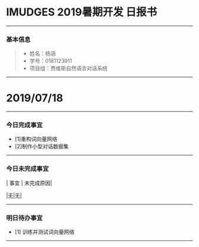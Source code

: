 # IMUDGES 2019暑期开发 日报书
-------


### 基本信息
> * 姓名：杨涵
> * 学号：0181123911
> * 项目组：贾维斯自然语言对话系统

-------


# 2019/07/18

-------

### 今日完成事宜
- [1]重构词向量网络
- [2]制作小型对话数据集

-----
### 今日未完成事宜


| 事宜 | 未完成原因| 

|无|无|



------
### 明日待办事宜
- [1] 训练并测试词向量网络
-------
 
